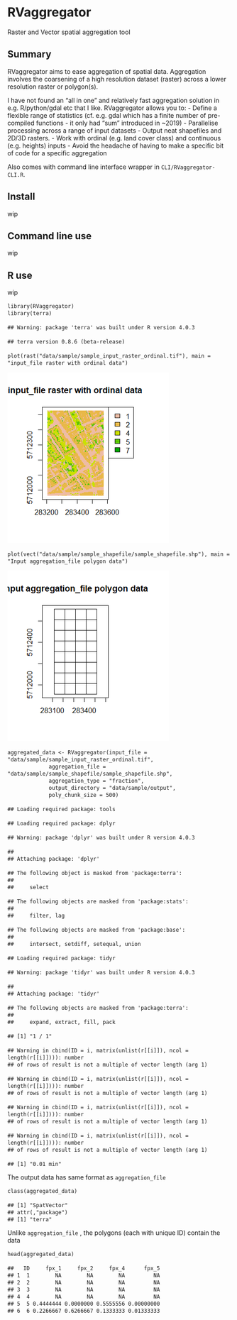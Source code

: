 RVaggregator
============

Raster and Vector spatial aggregation tool

Summary
-------

RVaggregator aims to ease aggregation of spatial data. Aggregation
involves the coarsening of a high resolution dataset (raster) across a
lower resolution raster or polygon(s).

I have not found an “all in one” and relatively fast aggregation
solution in e.g. R/python/gdal etc that I like. RVaggregator allows you
to: - Define a flexible range of statistics (cf. e.g. gdal which has a
finite number of pre-compiled functions - it only had “sum” introduced
in ~2019) - Parallelise processing across a range of input datasets -
Output neat shapefiles and 2D/3D rasters. - Work with ordinal (e.g. land
cover class) and continuous (e.g. heights) inputs - Avoid the headache
of having to make a specific bit of code for a specific aggregation

Also comes with command line interface wrapper in
`CLI/RVaggregator-CLI.R`.

Install
-------

wip

Command line use
----------------

wip

R use
-----

wip

    library(RVaggregator)
    library(terra)

    ## Warning: package 'terra' was built under R version 4.0.3

    ## terra version 0.8.6 (beta-release)

    plot(rast("data/sample/sample_input_raster_ordinal.tif"), main = "input_file raster with ordinal data")

![](README_files/figure-markdown_strict/unnamed-chunk-2-1.png)

    plot(vect("data/sample/sample_shapefile/sample_shapefile.shp"), main = "Input aggregation_file polygon data")

![](README_files/figure-markdown_strict/unnamed-chunk-2-2.png)

    aggregated_data <- RVaggregator(input_file = "data/sample/sample_input_raster_ordinal.tif",
                 aggregation_file = "data/sample/sample_shapefile/sample_shapefile.shp",
                 aggregation_type = "fraction",
                 output_directory = "data/sample/output",
                 poly_chunk_size = 500)

    ## Loading required package: tools

    ## Loading required package: dplyr

    ## Warning: package 'dplyr' was built under R version 4.0.3

    ## 
    ## Attaching package: 'dplyr'

    ## The following object is masked from 'package:terra':
    ## 
    ##     select

    ## The following objects are masked from 'package:stats':
    ## 
    ##     filter, lag

    ## The following objects are masked from 'package:base':
    ## 
    ##     intersect, setdiff, setequal, union

    ## Loading required package: tidyr

    ## Warning: package 'tidyr' was built under R version 4.0.3

    ## 
    ## Attaching package: 'tidyr'

    ## The following objects are masked from 'package:terra':
    ## 
    ##     expand, extract, fill, pack

    ## [1] "1 / 1"

    ## Warning in cbind(ID = i, matrix(unlist(r[[i]]), ncol = length(r[[i]]))): number
    ## of rows of result is not a multiple of vector length (arg 1)

    ## Warning in cbind(ID = i, matrix(unlist(r[[i]]), ncol = length(r[[i]]))): number
    ## of rows of result is not a multiple of vector length (arg 1)

    ## Warning in cbind(ID = i, matrix(unlist(r[[i]]), ncol = length(r[[i]]))): number
    ## of rows of result is not a multiple of vector length (arg 1)

    ## Warning in cbind(ID = i, matrix(unlist(r[[i]]), ncol = length(r[[i]]))): number
    ## of rows of result is not a multiple of vector length (arg 1)

    ## [1] "0.01 min"

The output data has same format as `aggregation_file`

    class(aggregated_data)

    ## [1] "SpatVector"
    ## attr(,"package")
    ## [1] "terra"

Unlike `aggregation_file` , the polygons (each with unique ID) contain
the data

    head(aggregated_data)

    ##   ID     fpx_1     fpx_2     fpx_4      fpx_5
    ## 1  1        NA        NA        NA         NA
    ## 2  2        NA        NA        NA         NA
    ## 3  3        NA        NA        NA         NA
    ## 4  4        NA        NA        NA         NA
    ## 5  5 0.4444444 0.0000000 0.5555556 0.00000000
    ## 6  6 0.2266667 0.6266667 0.1333333 0.01333333
